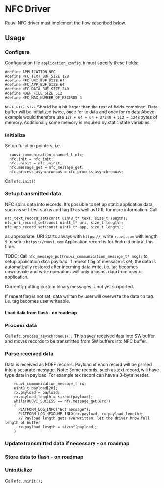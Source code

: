 # NFC Driver
Ruuvi NFC driver must implement the flow described below. 

## Usage

### Configure
Configuration file `application_config.h` must specify these fields:
```
#define APPLICATION_NFC
#define NFC_TEXT_BUF_SIZE 128
#define NFC_URI_BUF_SIZE 64
#define NFC_APP_BUF_SIZE 64
#define NFC_DATA_BUF_SIZE 240
#define NDEF_FILE_SIZE 512
#define NFC_MAX_NUMBER_OF_RECORDS 4
```

`NDEF_FILE_SIZE` Should be a bit larger than the rest of fields combined. 
Data buffer will be initialized twice, once for tx data and once for rx data
Above example would therefore use `128 + 64 + 64 + 2*240 + 512 = 1248` bytes of memory.
Additionally some memory is required by static state variables. 

### Initialize
Setup function pointers, i.e.
```
  ruuvi_communication_channel_t nfc;
  nfc.init = nfc_init;
  nfc.uninit = nfc_uninit;
  nfc.message_get = nfc_message_get;
  nfc.process_asynchronous = nfc_process_asynchronous;
```
Call `nfc.init()`

### Setup transmitted data
NFC splits data into records. It's possible to set up static application data, such as self-test status and tag ID
as well as URL for more information. Call
```
nfc_text_record_set(const uint8_t* text, size_t length);
nfc_uri_record_set(const uint8_t* uri, size_t length);
nfc_app_record_set(const uint8_t* app, size_t length);
```
as appropriate. URI Starts always with `https://`, write `ruuvi.com` with length `9` to setup `https://ruuvi.com`
Application record is for Android only at this time. 

TODO: Call `nfc_message_put(ruuvi_communication_message_t* msg);` to setup application data payload.
If repeat flag of message is set, the data is automatically restored after incoming data write, i.e. 
tag becomes unwriteable and write operations will only transmit data from user to application. 

Currently putting custom binary messages is not yet supported.

If repeat flag is not set, data written by user will overwrite the data on tag, i.e. tag becomes user writeable. 
#### Load data from flash - on roadmap

### Process data
Call `nfc.process_asynchronous();`
This saves received data into SW buffer and moves records to be transmitted from SW buffers into NFC buffer.

### Parse received data
Data is received as NDEF records. Payload of each record will be parsed into a separate message. 
Note: Some records, such as text record, will have type data in payload. For example tex record can have a 3-byte header.
```
    ruuvi_communication_message_t rx;
    uint8_t payload[20];
    rx.payload = payload;
    rx.payload_length = sizeof(payload);
    while(RUUVI_SUCCESS == nfc.message_get(&rx))
    {
      PLATFORM_LOG_INFO("Got message");
      PLATFORM_LOG_HEXDUMP_INFO(rx.payload, rx.payload_length);
      // Payload length gets overwritten, let the driver know full length of buffer
      rx.payload_length = sizeof(payload);
    }
```

### Update transmitted data if necessary - on roadmap

### Store data to flash - on roadmap

### Uninitialize
Call `nfc.uninit();`